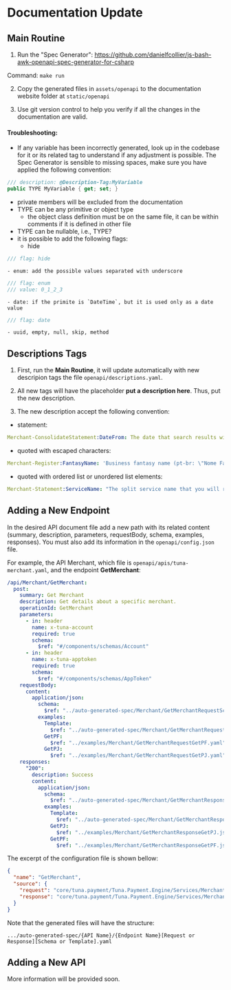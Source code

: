 # Documentation Update

## Main Routine

1. Run the "Spec Generator": https://github.com/danielfcollier/js-bash-awk-openapi-spec-generator-for-csharp

Command: `make run`

2. Copy the generated files in `assets/openapi` to the documentation website folder at `static/openapi`

3. Use git version control to help you verify if all the changes in the documentation are valid.

#### Troubleshooting:

- If any variable has been incorrectly generated, look up in the codebase for it or its related tag to understand if any adjustment is possible. The Spec Generator is sensible to missing spaces, make sure you have applied the following convention:

```csharp
/// description: @Description-Tag:MyVariable
public TYPE MyVariable { get; set; }
```

- private members will be excluded from the documentation
- TYPE can be any primitive or object type
  - the object class definition must be on the same file, it can be within comments if it is defined in other file
- TYPE can be nullable, i.e., TYPE?
- it is possible to add the following flags:
  - hide

```csharp
/// flag: hide
```

    - enum: add the possible values separated with underscore

```csharp
/// flag: enum
/// value: 0_1_2_3
```

    - date: if the primite is `DateTime`, but it is used only as a date value

```csharp
/// flag: date
```

    - uuid, empty, null, skip, method

## Descriptions Tags

1. First, run the **Main Routine**, it will update automatically with new descripion tags the file `openapi/descriptions.yaml`.

2. All new tags will have the placeholder **put a description here**. Thus, put the new description.

3. The new description accept the following convention:

- statement:

```yaml
Merchant-ConsolidateStatement:DateFrom: The date that search results will start from.
```

- quoted with escaped characters:

```yaml
Merchant-Register:FantasyName: 'Business fantasy name (pt-br: \"Nome Fantasia\").'
```

- quoted with ordered list or unordered list elements:

```yaml
Merchant-Statement:ServiceName: "The split service name that you will receive your incoming money transfers. It can be accordingly to the table below: <ul><li>40: Tuna Split para PIX</li> <li>41: Tuna Split para Cartão</li>  <li>36: GetNetSplit (you may change this name in your console).</li></ul>"
```

## Adding a New Endpoint

In the desired API document file add a new path with its related content (summary, description, parameters, requestBody, schema, examples, responses). You must also add its information in the `openapi/config.json` file.

For example, the API Merchant, which file is `openapi/apis/tuna-merchant.yaml`, and the endpoint **GetMerchant**:

```yaml
/api/Merchant/GetMerchant:
  post:
    summary: Get Merchant
    description: Get details about a specific merchant.
    operationId: GetMerchant
    parameters:
      - in: header
        name: x-tuna-account
        required: true
        schema:
          $ref: "#/components/schemas/Account"
      - in: header
        name: x-tuna-apptoken
        required: true
        schema:
          $ref: "#/components/schemas/AppToken"
    requestBody:
      content:
        application/json:
          schema:
            $ref: "../auto-generated-spec/Merchant/GetMerchantRequestSchema.yaml"
          examples:
            Template:
              $ref: "../auto-generated-spec/Merchant/GetMerchantRequestTemplate.yaml"
            GetPF:
              $ref: "../examples/Merchant/GetMerchantRequestGetPF.yaml"
            GetPJ:
              $ref: "../examples/Merchant/GetMerchantRequestGetPJ.yaml"
    responses:
      "200":
        description: Success
        content:
          application/json:
            schema:
              $ref: "../auto-generated-spec/Merchant/GetMerchantResponseSchema.yaml"
            examples:
              Template:
                $ref: "../auto-generated-spec/Merchant/GetMerchantResponseTemplate.yaml"
              GetPJ:
                $ref: "../examples/Merchant/GetMerchantResponseGetPJ.json"
              GetPF:
                $ref: "../examples/Merchant/GetMerchantResponseGetPF.json"
```

The excerpt of the configuration file is shown bellow:

```json
{
  "name": "GetMerchant",
  "source": {
    "request": "core/tuna.payment/Tuna.Payment.Engine/Services/Merchants/GetMerchant/GetMerchantRequest.cs",
    "response": "core/tuna.payment/Tuna.Payment.Engine/Services/Merchants/GetMerchant/GetMerchantResponse.cs"
  }
}
```

Note that the generated files will have the structure:

```
.../auto-generated-spec/{API Name}/{Endpoint Name}[Request or Response][Schema or Template].yaml
```

## Adding a New API

More information will be provided soon.

